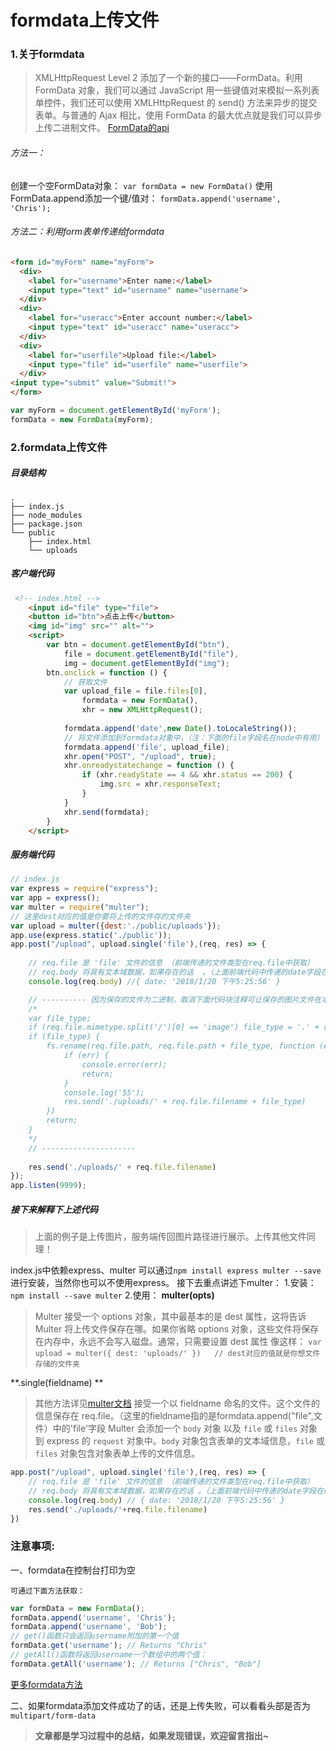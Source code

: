 # formdata上传文件

### 1.关于formdata
> XMLHttpRequest Level 2 添加了一个新的接口——FormData。利用 FormData 对象，我们可以通过 JavaScript 用一些键值对来模拟一系列表单控件，我们还可以使用 XMLHttpRequest 的 send() 方法来异步的提交表单。与普通的 Ajax 相比，使用 FormData 的最大优点就是我们可以异步上传二进制文件。
[FormData的api](https://developer.mozilla.org/en-US/docs/Web/API/FormData)


###### 方法一：
创建一个空FormData对象：
`var formData = new FormData()`
使用FormData.append添加一个键/值对：
`formData.append('username', 'Chris');`

###### 方法二：利用form表单传递给formdata
```html
<form id="myForm" name="myForm">
  <div>
    <label for="username">Enter name:</label>
    <input type="text" id="username" name="username">
  </div>
  <div>
    <label for="useracc">Enter account number:</label>
    <input type="text" id="useracc" name="useracc">
  </div>
  <div>
    <label for="userfile">Upload file:</label>
    <input type="file" id="userfile" name="userfile">
  </div>
<input type="submit" value="Submit!">
</form>
```
```javascript
var myForm = document.getElementById('myForm');
formData = new FormData(myForm);
```

### 2.formdata上传文件

##### 目录结构
```
.
├── index.js
├── node_modules
├── package.json
└── public
    ├── index.html
    └── uploads
```
##### 客户端代码
```html
 <!-- index.html -->
    <input id="file" type="file">
    <button id="btn">点击上传</button>
    <img id="img" src="" alt="">
    <script>
        var btn = document.getElementById("btn"),
            file = document.getElementById("file"),
            img = document.getElementById("img");
        btn.onclick = function () {
            // 获取文件
            var upload_file = file.files[0],
                formdata = new FormData(),
                xhr = new XMLHttpRequest();
            
            formdata.append('date',new Date().toLocaleString());  
            // 将文件添加到formdata对象中，（注：下面的file字段名在node中有用）
            formdata.append('file', upload_file);
            xhr.open("POST", "/upload", true);
            xhr.onreadystatechange = function () {
                if (xhr.readyState == 4 && xhr.status == 200) {
                    img.src = xhr.responseText;
                }
            }
            xhr.send(formdata);
        }
    </script>
```
##### 服务端代码
```javascript
// index.js
var express = require("express");
var app = express();
var multer = require("multer");
// 这里dest对应的值是你要将上传的文件存的文件夹
var upload = multer({dest:'./public/uploads'});
app.use(express.static('./public'));
app.post("/upload", upload.single('file'),(req, res) => {
      
    // req.file 是 'file' 文件的信息 （前端传递的文件类型在req.file中获取）
    // req.body 将具有文本域数据，如果存在的话  。（上面前端代码中传递的date字段在req.body中获取）
    console.log(req.body) //{ date: '2018/1/20 下午5:25:56' }

    // ---------- 因为保存的文件为二进制，取消下面代码块注释可让保存的图片文件在本地文件夹中预览------
    /*
    var file_type;
    if (req.file.mimetype.split('/')[0] == 'image') file_type = '.' + req.file.mimetype.split('/')[1];
    if (file_type) {
        fs.rename(req.file.path, req.file.path + file_type, function (err, doc) {
            if (err) {
                console.error(err);
                return;
            }
            console.log('55');
            res.send('./uploads/' + req.file.filename + file_type)
        })
        return;
    }
    */
    // ---------------------
    
    res.send('./uploads/' + req.file.filename)
});
app.listen(9999);
```
##### 接下来解释下上述代码

> 上面的例子是上传图片，服务端传回图片路径进行展示。上传其他文件同理！

index.js中依赖express、multer 可以通过`npm install express multer --save`进行安装，当然你也可以不使用express。
接下去重点讲述下multer：
1.安装：
`npm install --save multer`
2.使用：
**multer(opts)**
> Multer 接受一个 options 对象，其中最基本的是 dest 属性，这将告诉 Multer 将上传文件保存在哪。如果你省略 options 对象，这些文件将保存在内存中，永远不会写入磁盘。通常，只需要设置 dest 属性 像这样：
`var upload = multer({ dest: 'uploads/' })   // dest对应的值就是你想文件存储的文件夹`

**.single(fieldname)   **
> 其他方法详见[multer文档](https://www.npmjs.com/package/multer)
接受一个以 fieldname 命名的文件。这个文件的信息保存在 req.file。（这里的fieldname指的是formdata.append("file",文件）中的'file'字段
Multer 会添加一个 `body` 对象 以及 `file` 或 `files` 对象 到 express 的 `request` 对象中。`body` 对象包含表单的文本域信息，`file` 或 `files` 对象包含对象表单上传的文件信息。
```javascript
app.post("/upload", upload.single('file'),(req, res) => {
    // req.file 是 'file' 文件的信息 （前端传递的文件类型在req.file中获取）
    // req.body 将具有文本域数据，如果存在的话 。（上面前端代码中传递的date字段在req.body中获取）
    console.log(req.body) // { date: '2018/1/20 下午5:25:56' }
    res.send('./uploads/'+req.file.filename)
})
```


### 注意事项:
一、formdata在控制台打印为空

    可通过下面方法获取：
```javascript
var formData = new FormData();
formData.append('username', 'Chris');
formData.append('username', 'Bob');
// get()函数只会返回username附加的第一个值
formData.get('username'); // Returns "Chris"
// getAll()函数将返回username一个数组中的两个值：
formData.getAll('username'); // Returns ["Chris", "Bob"]
```
[更多formdata方法](https://developer.mozilla.org/en-US/docs/Web/API/FormData)

二、如果formdata添加文件成功了的话，还是上传失败，可以看看头部是否为`multipart/form-data`



> **文章都是学习过程中的总结，如果发现错误，欢迎留言指出~**
